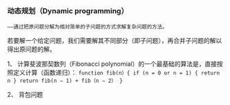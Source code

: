 ### 动态规划（Dynamic programming）
	——通过把原问题分解为相对简单的子问题的方式求解复杂问题的方法。
若要解一个给定问题，我们需要解其不同部分（即子问题），再合并子问题的解以得出原问题的解。

1、
计算斐波那契数列（Fibonacci polynomial）的一个最基础的算法是，直接按照定义计算（函数递归）：
	```
	function fib(n）{
		if (n = 0 or n = 1) {
			return n
		}
		return fib(n − 1) + fib（n − 2）
	}
  	```

2、
背包问题
